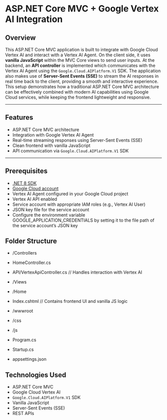 # ASP.NET Core MVC + Google Vertex AI Integration

## Overview

This ASP.NET Core MVC application is built to integrate with Google Cloud Vertex AI and interact with a Vertex AI Agent. On the client side, it uses **vanilla JavaScript** within the MVC Core views to send user inputs. At the backend, an **API controller** is implemented which communicates with the Vertex AI Agent using the `Google.Cloud.AIPlatform.V1` SDK. The application also makes use of **Server-Sent Events (SSE)** to stream the AI responses in real time back to the client, providing a smooth and interactive experience. This setup demonstrates how a traditional ASP.NET Core MVC architecture can be effectively combined with modern AI capabilities using Google Cloud services, while keeping the frontend lightweight and responsive.

---

## Features

- ASP.NET Core MVC architecture  
- Integration with Google Vertex AI Agent  
- Real-time streaming responses using Server-Sent Events (SSE)  
- Clean frontend with vanilla JavaScript  
- API communication via `Google.Cloud.AIPlatform.V1` SDK  

---

## Prerequisites

- [.NET 8 SDK](https://dotnet.microsoft.com/en-us/download)  
- [Google Cloud account](https://cloud.google.com/)  
- Vertex AI Agent configured in your Google Cloud project  
- Vertex AI API enabled  
- Service account with appropriate IAM roles (e.g., Vertex AI User)  
- JSON key file for the service account  
- Configure the environment variable GOOGLE_APPLICATION_CREDENTIALS by setting it to the file path of the service account’s JSON key

## Folder Structure

- /Controllers

- HomeController.cs
- API/VertexApiController.cs // Handles interaction with Vertex AI

- /Views
- /Home
- Index.cshtml // Contains frontend UI and vanilla JS logic
- /wwwroot
- /css
- /js
- Program.cs
- Startup.cs
- appsettings.json

## Technologies Used

- ASP.NET Core MVC  
- Google Cloud Vertex AI  
- `Google.Cloud.AIPlatform.V1` SDK  
- Vanilla JavaScript  
- Server-Sent Events (SSE)  
- REST APIs  

